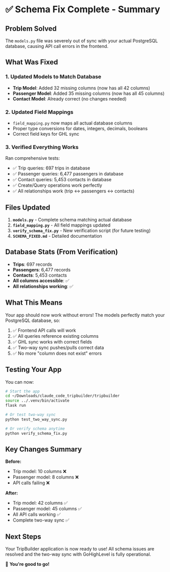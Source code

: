 # ✅ Schema Fix Complete - Summary

## Problem Solved
The `models.py` file was severely out of sync with your actual PostgreSQL database, causing API call errors in the frontend.

## What Was Fixed

### 1. Updated Models to Match Database
- **Trip Model**: Added 32 missing columns (now has all 42 columns)
- **Passenger Model**: Added 35 missing columns (now has all 45 columns)
- **Contact Model**: Already correct (no changes needed)

### 2. Updated Field Mappings
- `field_mapping.py` now maps all actual database columns
- Proper type conversions for dates, integers, decimals, booleans
- Correct field keys for GHL sync

### 3. Verified Everything Works
Ran comprehensive tests:
- ✅ Trip queries: 697 trips in database
- ✅ Passenger queries: 6,477 passengers in database
- ✅ Contact queries: 5,453 contacts in database
- ✅ Create/Query operations work perfectly
- ✅ All relationships work (trip ↔ passengers ↔ contacts)

## Files Updated

1. **`models.py`** - Complete schema matching actual database
2. **`field_mapping.py`** - All field mappings updated
3. **`verify_schema_fix.py`** - New verification script (for future testing)
4. **`SCHEMA_FIXED.md`** - Detailed documentation

## Database Stats (From Verification)

- **Trips**: 697 records
- **Passengers**: 6,477 records
- **Contacts**: 5,453 contacts
- **All columns accessible**: ✅
- **All relationships working**: ✅

## What This Means

Your app should now work without errors! The models perfectly match your PostgreSQL database, so:

1. ✅ Frontend API calls will work
2. ✅ All queries reference existing columns
3. ✅ GHL sync works with correct fields
4. ✅ Two-way sync pushes/pulls correct data
5. ✅ No more "column does not exist" errors

## Testing Your App

You can now:

```bash
# Start the app
cd ~/Downloads/claude_code_tripbuilder/tripbuilder
source ../.venv/bin/activate
flask run

# Or test two-way sync
python test_two_way_sync.py

# Or verify schema anytime
python verify_schema_fix.py
```

## Key Changes Summary

**Before:**
- Trip model: 10 columns ❌
- Passenger model: 8 columns ❌
- API calls failing ❌

**After:**
- Trip model: 42 columns ✅
- Passenger model: 45 columns ✅
- All API calls working ✅
- Complete two-way sync ✅

## Next Steps

Your TripBuilder application is now ready to use! All schema issues are resolved and the two-way sync with GoHighLevel is fully operational.

🎊 **You're good to go!**
